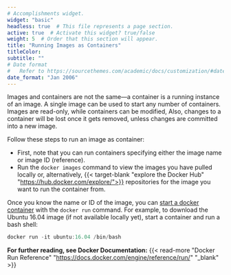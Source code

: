 ```yaml
---
# Accomplishments widget.
widget: "basic"  
headless: true  # This file represents a page section.
active: true  # Activate this widget? true/false
weight: 5  # Order that this section will appear.
title: "Running Images as Containers"
titleColor: 
subtitle: ""
# Date format
#   Refer to https://sourcethemes.com/academic/docs/customization/#date-format
date_format: "Jan 2006"
---
```


Images and containers are not the same—a container is a running instance of an image. A single image can be used to start any number of containers. Images are read-only, while containers can be modified, Also, changes to a container will be lost once it gets removed, unless changes are committed into a new image.

Follow these steps to run an image as container:

- First, note that you can run containers specifying either the image name or image ID (reference).
- Run the  `docker images` command to view the images you have pulled locally or, alternatively,  {{< target-blank "explore the Docker Hub" "https://hub.docker.com/explore/">}}  repositories for the image you want to run the container from.

Once you know the name or ID of the image, you can [start a docker container](/display/containers/Starting+and+Restarting+Docker+Containers+Automatically) with the   `docker run`   command. For example, to download the Ubuntu 16.04 image (if not available locally yet), start a container and run a bash shell:



```java
docker run -it ubuntu:16.04 /bin/bash
```


**For further reading, see Docker Documentation:** {{< read-more "Docker Run Reference" "https://docs.docker.com/engine/reference/run/" "_blank" >}}